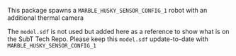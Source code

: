 This package spawns a `MARBLE_HUSKY_SENSOR_CONFIG_1` robot with an additional
thermal camera

The `model.sdf` is not used but added here as a reference to show what is on
the SubT Tech Repo. Please keep this `model.sdf` update-to-date with
`MARBLE_HUSKY_SENSOR_CONFIG_1`
